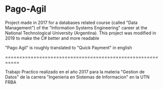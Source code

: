 # Pago-Agil

Project made in 2017 for a databases related course (called "Data Management") of the "Information Systems Engineering" career at the National Technological University (Argentina). This project was modified in 2019 to make the C# better and more readable

"Pago Agil" is roughly translated to "Quick Payment" in english

===========================================================

Trabajo Practico realizado en el año 2017 para la materia "Gestion de Datos" de la carrera "Ingenieria en Sistemas de Informacion" en la UTN FRBA

